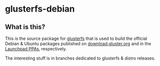 glusterfs-debian
================

What is this?
---------------

This is the source package for [glusterfs] that is used to build the official Debian & Ubuntu packages published on [download.gluster.org] and in the [Launchpad PPAs], respectively.

The interesting stuff is in branches dedicated to glusterfs & distro releases.

  [glusterfs]: http://gluster.org/
  [download.gluster.org]: http://download.gluster.org/pub/gluster/glusterfs/
  [Launchpad PPAs]: https://launchpad.net/~gluster
